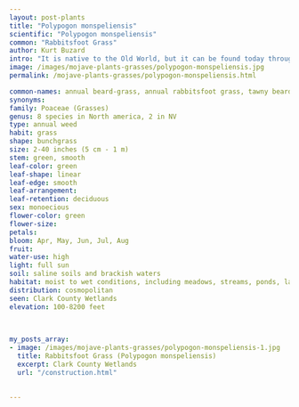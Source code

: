```yaml
---
layout: post-plants
title: "Polypogon monspeliensis"
scientific: "Polypogon monspeliensis"
common: "Rabbitsfoot Grass"
author: Kurt Buzard
intro: "It is native to the Old World, but it can be found today throughout the world as an introduced species and sometimes a noxious weed. It is an annual bunchgrass growing to heights between 5 centimeters and one meter. The soft, fluffy inflorescence is a dense, greenish, plumelike panicle, sometimes divided into lobes. The inflorescence, which is spike-like and dense, is green early in the growing season and becomes white to yellow in color as it matures. The spikelets have long, thin, whitish awns, which give the inflorescence its texture. The leaves are wide and flat with an irregularly toothed and minutely hairy ligule. Each plant can produce more than 1,000 seeds that are viable up to 5 years."
image: /images/mojave-plants-grasses/polypogon-monspeliensis.jpg
permalink: /mojave-plants-grasses/polypogon-monspeliensis.html

common-names: annual beard-grass, annual rabbitsfoot grass, tawny beardgrass
synonyms: 
family: Poaceae (Grasses)
genus: 8 species in North america, 2 in NV
type: annual weed
habit: grass
shape: bunchgrass
size: 2-40 inches (5 cm - 1 m)
stem: green, smooth
leaf-color: green
leaf-shape: linear
leaf-edge: smooth
leaf-arrangement: 
leaf-retention: deciduous
sex: monoecious
flower-color: green
flower-size: 
petals: 
bloom: Apr, May, Jun, Jul, Aug
fruit: 
water-use: high
light: full sun
soil: saline soils and brackish waters
habitat: moist to wet conditions, including meadows, streams, ponds, lakes, ditches, seasonally wet locations, and disturbed sites
distribution: cosmopolitan
seen: Clark County Wetlands
elevation: 100-8200 feet
 
   

my_posts_array:
- image: /images/mojave-plants-grasses/polypogon-monspeliensis-1.jpg
  title: Rabbitsfoot Grass (Polypogon monspeliensis)
  excerpt: Clark County Wetlands
  url: "/construction.html"

 
---
```

  
  
 <p></p>
  